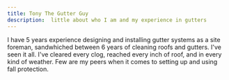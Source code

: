 ```yaml
---
title: Tony The Gutter Guy
description:  little about who I am and my experience in gutters
---
```


I have 5 years experience designing and installing gutter systems as a site foreman, sandwhiched between 6 years of cleaning roofs and gutters. I've seen it all. I've cleared every clog, reached every inch of roof, and in every kind of weather. Few are my peers when it comes to setting up and using fall protection.